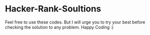 Hacker-Rank-Soultions
=====================
Feel free to use these codes.
But I will urge you to try your best before checking the solution to any problem. 
Happy Coding :)
